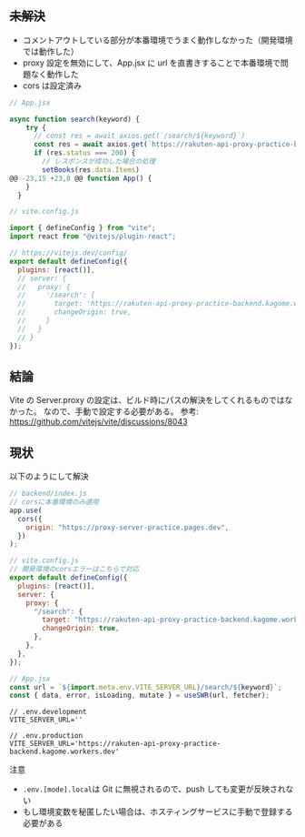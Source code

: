 ## ~~未解決~~

- コメントアウトしている部分が本番環境でうまく動作しなかった（開発環境では動作した）
- proxy 設定を無効にして、App.jsx に url を直書きすることで本番環境で問題なく動作した
- cors は設定済み

```js
// App.jsx

async function search(keyword) {
    try {
      // const res = await axios.get(`/search/${keyword}`)
      const res = await axios.get(`https://rakuten-api-proxy-practice-backend.kagome.workers.dev/search/${keyword}`)
      if (res.status === 200) {
        // レスポンスが成功した場合の処理
        setBooks(res.data.Items)
@@ -23,15 +23,8 @@ function App() {
    }
  }
```

```js
// vite.config.js

import { defineConfig } from "vite";
import react from "@vitejs/plugin-react";

// https://vitejs.dev/config/
export default defineConfig({
  plugins: [react()],
  // server: {
  //   proxy: {
  //     '/search': {
  //       target: 'https://rakuten-api-proxy-practice-backend.kagome.workers.dev',
  //       changeOrigin: true,
  //     }
  //   }
  // }
});
```

## 結論

Vite の Server.proxy の設定は、ビルド時にパスの解決をしてくれるものではなかった。
なので、手動で設定する必要がある。
参考: https://github.com/vitejs/vite/discussions/8043

## 現状

以下のようにして解決

```js
// backend/index.js
// corsに本番環境のみ適用
app.use(
  cors({
    origin: "https://proxy-server-practice.pages.dev",
  })
);
```

```js
// vite.config.js
// 開発環境のcorsエラーはこちらで対応
export default defineConfig({
  plugins: [react()],
  server: {
    proxy: {
      "/search": {
        target: "https://rakuten-api-proxy-practice-backend.kagome.workers.dev",
        changeOrigin: true,
      },
    },
  },
});
```

```js
// App.jsx
const url = `${import.meta.env.VITE_SERVER_URL}/search/${keyword}`;
const { data, error, isLoading, mutate } = useSWR(url, fetcher);
```

```
// .env.development
VITE_SERVER_URL=''
```

```
// .env.production
VITE_SERVER_URL='https://rakuten-api-proxy-practice-backend.kagome.workers.dev'
```

注意

- `.env.[mode].local`は Git に無視されるので、push しても変更が反映されない
- もし環境変数を秘匿したい場合は、ホスティングサービスに手動で登録する必要がある
